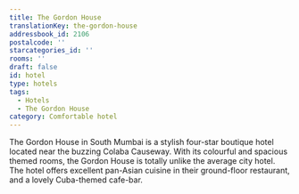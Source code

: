 ```yaml
---
title: The Gordon House
translationKey: the-gordon-house
addressbook_id: 2106
postalcode: ''
starcategories_id: ''
rooms: ''
draft: false
id: hotel
type: hotels
tags:
  - Hotels
  - The Gordon House
category: Comfortable hotel
---
```

The Gordon House in South Mumbai is a stylish four-star boutique hotel located near the buzzing Colaba Causeway. With its colourful and spacious themed rooms, the Gordon House is totally unlike the average city hotel. The hotel offers excellent pan-Asian cuisine in their ground-floor restaurant, and a lovely Cuba-themed cafe-bar.